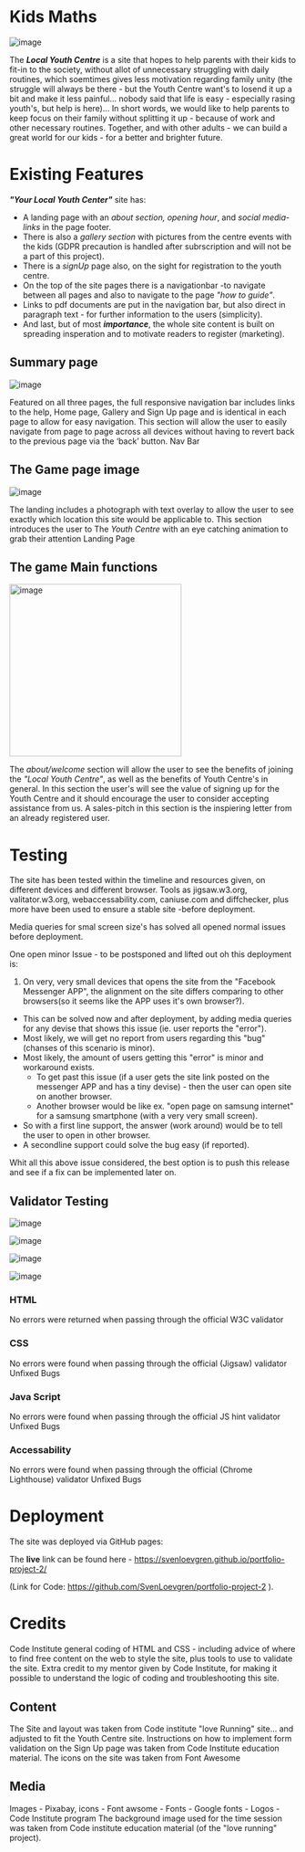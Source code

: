 # Kids Maths
![image](https://user-images.githubusercontent.com/119969411/212360576-665ef017-aa43-4296-8930-b7c9a98a9992.png)

The *__Local Youth Centre__* is a site that hopes to help parents with their kids to fit-in to the society, without allot of unnecessary struggling with daily routines, which soemtimes gives less motivation regarding family unity (the struggle will always be there - but the Youth Centre want's to losend it up a bit and make it less painful... nobody said that life is easy - especially rasing youth's, but help is here)...
In short words, we would like to help parents to keep focus on their family without splitting it up - because of work and other necessary routines.
Together, and with other adults - we can build a great world for our kids - for a better and brighter future.

# Existing Features

__*"Your Local Youth Center"*__ site has:

* A landing page with an *about section, opening hour*, and *social media-links* in the page footer.
* There is also a *gallery section* with pictures from the centre events with the kids (GDPR precaution is handled after subrscription and will not be a part of this project).
* There is a *signUp* page also, on the sight for registration to the youth centre.
* On the top of the site pages there is a navigationbar -to navigate between all pages and also to navigate to the page *"how to guide"*.
* Links to pdf documents are put in the navigation bar, but also direct in paragraph text - for further information to the users (simplicity).
* And last, but of most __*importance*__, the whole site content is built on spreading insperation and to motivate readers to register (marketing).

## Summary page

![image](https://user-images.githubusercontent.com/119969411/212361245-031be8be-16dd-41ee-a371-a276db375543.png)

Featured on all three pages, the full responsive navigation bar includes links to the help, Home page, Gallery and Sign Up page and is identical in each page to allow for easy navigation.
This section will allow the user to easily navigate from page to page across all devices without having to revert back to the previous page via the ‘back’ button.
Nav Bar

## The Game page image

![image](https://user-images.githubusercontent.com/119969411/212361394-4c19dba9-9387-4723-a47c-8e9110e9c92b.png)



The landing includes a photograph with text overlay to allow the user to see exactly which location this site would be applicable to.
This section introduces the user to The *Youth Centre* with an eye catching animation to grab their attention
Landing Page

## The game Main functions

<img width="302" alt="image" src="https://user-images.githubusercontent.com/119969411/212361803-1a52316d-2b0a-4258-a49e-ed36e1ff7ab9.png">


The *about/welcome* section will allow the user to see the benefits of joining the *"Local Youth Centre"*, as well as the benefits of Youth Centre's in general.
In this section the user's will see the value of signing up for the Youth Centre and it should encourage the user to consider accepting assistance from us.
A sales-pitch in this section is the inspiering letter from an already registered user.


# Testing

The site has been tested within the timeline and resources given, on different devices and different browser.
Tools as jigsaw.w3.org, valitator.w3.org, webaccessability.com, caniuse.com and diffchecker, plus more have been used to ensure a stable site -before deployment.

Media queries for smal screen size's has solved all opened normal issues before deployment.

One open minor Issue - to be postsponed and lifted out oh this deployment is: 
1. On very, very small devices that opens the site from the "Facebook Messenger APP", the alignment on the site differs comparing to other browsers(so it seems like the APP uses it's own browser?).
  *  This can be solved now and after deployment, by adding media queries for any devise that shows this issue (ie. user reports the "error").
  *  Most likely, we will get no report from users regarding this "bug" (chanses of this scenario is minor).
  *  Most likely, the amount of users getting this "error" is minor and workaround exists.
     - To get past this issue (if a user gets the site link posted on the messenger APP and has a tiny devise) - then the user can open site on another browser.
     - Another browser would be like ex. "open page on samsung internet" for a samsung smartphone (with a very very small screen).
  *  So with a first line support, the answer (work around) would be to tell the user to open in other browser.
  *  A secondline support could solve the bug easy (if reported).

Whit all this above issue considered, the best option is to push this release and see if a fix can be implemented later on.

## Validator Testing

![image](https://user-images.githubusercontent.com/119969411/212362331-ac16492c-e854-455b-85d3-13eb8d2be634.png)

![image](https://user-images.githubusercontent.com/119969411/212362501-f29d6a16-16cc-493a-822b-1338e82afd12.png)

![image](https://user-images.githubusercontent.com/119969411/212362671-ed74c270-68e1-4202-b853-c09ec678d9fe.png)

![image](https://user-images.githubusercontent.com/119969411/212362749-d37af5a7-9e84-41e0-aa30-0fe4edb2c7c8.png)


### HTML
No errors were returned when passing through the official W3C validator
### CSS
No errors were found when passing through the official (Jigsaw) validator
Unfixed Bugs
### Java Script
No errors were found when passing through the official JS hint validator
Unfixed Bugs
### Accessability
No errors were found when passing through the official (Chrome Lighthouse) validator
Unfixed Bugs

# Deployment

The site was deployed via GitHub pages:

The __live__ link can be found here - https://svenloevgren.github.io/portfolio-project-2/

(Link for Code: https://github.com/SvenLoevgren/portfolio-project-2 ).

# Credits

Code Institute general coding of HTML and CSS - including advice of where to find free content on the web to style the site, plus tools to use to validate the site.
Extra credit to my mentor given by Code Institute, for making it possible to understand the logic of coding and troubleshooting this site.

## Content
The Site and layout was taken from Code institute "love Running" site... and adjusted to fit the Youth Centre site.
Instructions on how to implement form validation on the Sign Up page was taken from Code Institute education material.
The icons on the site was taken from Font Awesome
## Media
Images - Pixabay, icons - Font awsome - Fonts - Google fonts - Logos - Code Institute program
The background image used for the time session was taken from Code institute education material (of the "love running" project).
